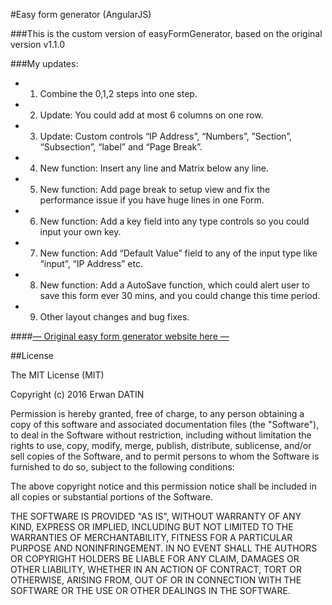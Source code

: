 #Easy form generator (AngularJS)

###This is the custom version of easyFormGenerator, based on the original version v1.1.0

###My updates:
* 1. Combine the 0,1,2 steps into one step.
* 2. Update: You could add at most 6 columns on one row.
* 3. Update: Custom controls “IP Address”, “Numbers”, ”Section”, “Subsection”, “label” and “Page Break”.
* 4. New function: Insert any line and Matrix below any line.
* 5. New function: Add page break to setup view and fix the performance issue if you have huge lines in one Form.
* 6. New function: Add a key field into any type controls so you could input your own key.
* 7. New function: Add “Default Value” field to any of the input type like “input”, “IP Address” etc.
* 8. New function: Add a AutoSave function, which could alert user to save this form ever 30 mins, and you could change this time period.
* 9. Other layout changes and bug fixes.


####[— Original easy form generator website here —](http://mackentoch.github.io/easyFormGenerator/)



##License

The MIT License (MIT)

Copyright (c) 2016 Erwan DATIN

Permission is hereby granted, free of charge, to any person obtaining a copy
of this software and associated documentation files (the "Software"), to deal
in the Software without restriction, including without limitation the rights
to use, copy, modify, merge, publish, distribute, sublicense, and/or sell
copies of the Software, and to permit persons to whom the Software is
furnished to do so, subject to the following conditions:

The above copyright notice and this permission notice shall be included in
all  copies or substantial portions of the Software.

THE SOFTWARE IS PROVIDED "AS IS", WITHOUT WARRANTY OF ANY KIND, EXPRESS OR
IMPLIED, INCLUDING BUT NOT LIMITED TO THE WARRANTIES OF MERCHANTABILITY,
FITNESS FOR A PARTICULAR PURPOSE AND NONINFRINGEMENT. IN NO EVENT SHALL THE
AUTHORS OR COPYRIGHT HOLDERS BE LIABLE FOR ANY CLAIM, DAMAGES OR OTHER
LIABILITY, WHETHER IN AN ACTION OF CONTRACT, TORT OR OTHERWISE, ARISING FROM,
OUT OF OR IN CONNECTION WITH THE SOFTWARE OR THE USE OR OTHER DEALINGS IN
THE SOFTWARE.
